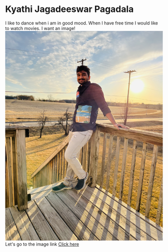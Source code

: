 # Kyathi Jagadeeswar Pagadala
I like to dance when i am in good mood. When I have free time I would like to watch movies.
I want an image! ![myself](https://github.com/kyathijagadeeswarp/assignment2-Pagadala/blob/main/Kyathijagadeeswarp.jpg)
Let's go to the image link 
[Click here](https://github.com/kyathijagadeeswarp/assignment2-Pagadala/blob/main/Kyathijagadeeswarp.jpg)